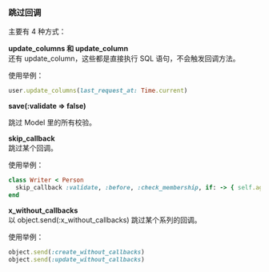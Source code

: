 ### 跳过回调

主要有 4 种方式：

**update_columns 和 update_column**
<br>
还有 update_column，这些都是直接执行 SQL 语句，不会触发回调方法。

使用举例：

```ruby
user.update_columns(last_request_at: Time.current)
```

**save(:validate => false)**

跳过 Model 里的所有校验。

**skip_callback**
<br>
跳过某个回调。

使用举例：

```ruby
class Writer < Person
  skip_callback :validate, :before, :check_membership, if: -> { self.age > 18 }
end
```

**x_without_callbacks**
<br>
以 object.send(:x_without_callbacks)
跳过某个系列的回调。

使用举例：

```ruby
object.send(:create_without_callbacks)
object.send(:update_without_callbacks)
```
